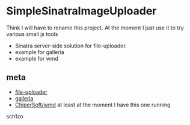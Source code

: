 SimpleSinatraImageUploader
===

Think I will have to rename this project. At the moment I just use it to
try various small js tools

- Sinatra server-side solution for file-uploader.
- example for galleria
- example for wmd

meta
---

- [file-uploader](https://github.com/valums/file-uploader)
- [galleria](http://galleria.aino.se/)
- [ChiperSoft/wmd](https://github.com/ChiperSoft/wmd) at least at the moment I
  have this one running


sch1zo

